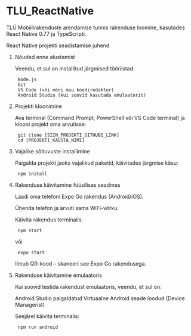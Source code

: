 # TLU_ReactNative
TLÜ Mobiilirakenduste arendamise tunnis rakenduse loomine, kasutades React Native 0.77 ja TypeScripti.


React Native projekti seadistamise juhend

1. Nõuded enne alustamist

    Veendu, et sul on installitud järgmised tööriistad:

        Node.js
        Git 
        VS Code (või mõni muu koodiredaktor) 
        Android Studio (kui soovid kasutada emulaatorit)

2. Projekti kloonimine

    Ava terminal (Command Prompt, PowerShell või VS Code terminal) ja klooni projekt oma arvutisse:
    
        git clone [SIIN_PROJEKTI_GITHUBI_LINK]
        cd [PROJEKTI_KAUSTA_NIMI]

3. Vajalike sõltuvuste installimine

    Paigalda projekti jaoks vajalikud paketid, käivitades järgmise käsu:

        npm install


4. Rakenduse käivitamine füüsilises seadmes

    Laadi oma telefoni Expo Go rakendus (Android/iOS).

    Ühenda telefon ja arvuti sama WiFi-võrku.

    Käivita rakendus terminalis:

        npm start

    või

        expo start

    Ilmub QR-kood – skaneeri see Expo Go rakendusega.

5. Rakenduse käivitamine emulaatoris

    Kui soovid testida rakendust emulaatoris, veendu, et sul on:

    Android Studio paigaldatud
    Virtuaalne Android seade loodud (Device Managerist)

    Seejärel käivita terminalis:

        npm run android
